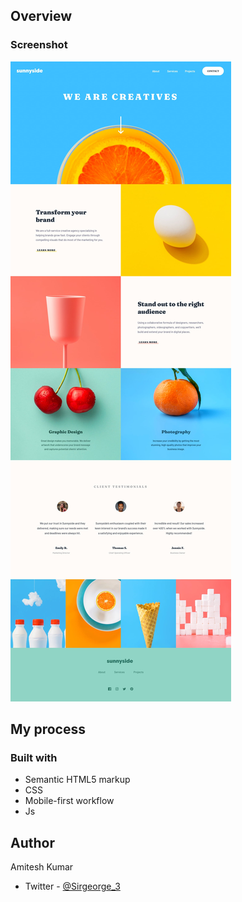 
## Overview


### Screenshot

![](./design/desktop-design.jpg)


## My process

### Built with

- Semantic HTML5 markup
- CSS 
- Mobile-first workflow
- Js


## Author

Amitesh Kumar

- Twitter - [@Sirgeorge_3](https://twitter.com/Sirgeorge_3)


